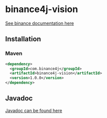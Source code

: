 # binance4j-vision

[See binance documentation here](https://github.com/binance/binance-public-data)

## Installation

### Maven

```xml
<dependency>
  <groupId>com.binance4j</groupId>
  <artifactId>binance4j-vision</artifactId>
  <version>1.0.0</version>
</dependency>
```

## Javadoc

[Javadoc can be found here](https://binance4j.github.io/binance4j-vision/)
